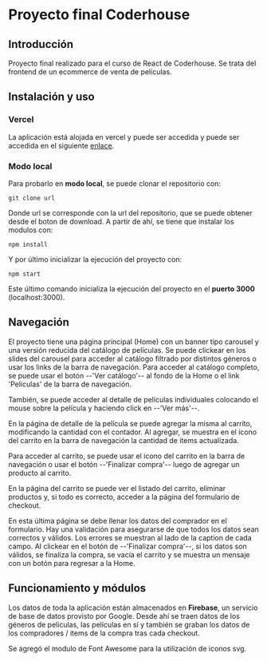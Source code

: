 # Proyecto final Coderhouse
## Introducción
Proyecto final realizado para el curso de React de Coderhouse. Se trata del frontend de un ecommerce de venta de películas. 

## Instalación y uso
### Vercel
La aplicación está alojada en vercel y puede ser accedida y puede ser accedida en el siguiente [enlace](#).

### Modo local
Para probarlo en **modo local**, se puede clonar el repositorio con:

`git clone url`

Donde url se corresponde con la url del repositorio, que se puede obtener desde el boton de download. A partir de ahí, se tiene que instalar los modulos con:

`npm install`

Y por último inicializar la ejecución del proyecto con: 

`npm start`

Este último comando inicializa la ejecución del proyecto en el **puerto 3000** (localhost:3000).

## Navegación
El proyecto tiene una página principal (Home) con un banner tipo carousel y una versión reducida del catálogo de películas. Se puede clickear en los slides del carousel para acceder al catálogo filtrado por distintos géneros o usar los links de la barra de navegación. Para acceder al catálogo completo, se puede usar el botón --'Ver catálogo'-- al fondo de la Home o el link 'Películas' de la barra de navegación.

También, se puede acceder al detalle de películas individuales colocando el mouse sobre la película y haciendo click en --'Ver más'--.

En la página de detalle de la película se puede agregar la misma al carrito, modificando la cantidad con el contador. Al agregar, se muestra en el ícono del carrito en la barra de navegación la cantidad de items actualizada.

Para acceder al carrito, se puede usar el icono del carrito en la barra de navegación o usar el botón --'Finalizar compra'-- luego de agregar un producto al carrito.

En la página del carrito se puede ver el listado del carrito, eliminar productos y, si todo es correcto, acceder a la página del formulario de checkout. 

En esta última página se debe llenar los datos del comprador en el formulario. Hay una validación para asegurarse de que todos los datos sean correctos y válidos. Los errores se muestran al lado de la caption de cada campo. Al clickear en el botón de --'Finalizar compra'--, si los datos son válidos, se finaliza la compra, se vacía el carrito y se muestra un mensaje con un botón para regresar a la Home.

## Funcionamiento y módulos
Los datos de toda la aplicación están almacenados en **Firebase**, un servicio de base de datos provisto por Google. Desde ahí se traen datos de los géneros de películas, las películas en sí y también se graban los datos de los compradores / items de la compra tras cada checkout.

Se agregó el modulo de Font Awesome para la utilización de iconos svg.